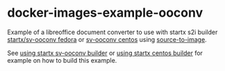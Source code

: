 # docker-images-example-ooconv

Example of a libreoffice document converter to use with startx s2i builder [startx/sv-ooconv fedora](https://hub.docker.com/r/startx/sv-ooconv) or [sv-ooconv centos](https://hub.docker.com/r/startx/sv-ooconv) using [source-to-image](https://github.com/openshift/source-to-image).

See [using startx sv-ooconv builder](https://github.com/startxfr/docker-images/blob/master/Services/ooconv/README.md#using-this-image-as-s2i-builder) or  [using startx centos builder](https://github.com/startxfr/docker-images/blob/centos7/Services/ooconv/README.md#using-this-image-as-s2i-builder) for example on how to build this example.